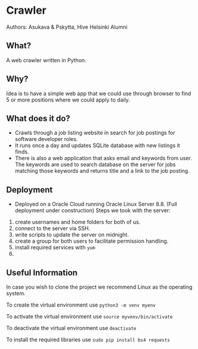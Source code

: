 # Crawler
Authors: Asukava & Pskytta, Hive Helsinki Alumni
## What?
A web crawler written in Python.

## Why?
Idea is to have a simple web app that we could use through browser to find 5 or more positions
where we could apply to daily.
## What does it do?
- Crawls through a job listing website in search for job postings for
software developer roles.
- It runs once a day and updates SQLite database with new listings it finds.
- There is also a web application that asks email and keywords from user. The
keywords are used to search database on the server for jobs matching those
keywords and returns title and a link to the job posting.

## Deployment
- Deployed on a Oracle Cloud running Oracle Linux Server 8.8. (Full deployment under construction)
Steps we took with the server:
1. create usernames and home folders for both of us.
2. connect to the server via SSH.
3. write scripts to update the server on midnight.
4. create a group for both users to facilitate permission handling.
5. install required services with `yum`
6. 

## Useful Information

In case you wish to clone the project we recommend Linux as the operating system.

To create the virtual environment use `python3 -m venv myenv`

To activate the virtual environment use `source myvenv/bin/activate`

To deactivate the virtual environment use `deactivate`

To install the required libraries use `sudo pip install bs4 requests`
